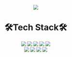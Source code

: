 <div align="center">
  <img src="https://user-images.githubusercontent.com/80495707/124433279-88d9fc00-ddad-11eb-844e-225388a2551c.png">
<h1 align="center">🛠Tech Stack🛠</h1>

<div align="center">
<img src="https://img.shields.io/badge/html-E34F26?style=flat-squar&logo=html5&logoColor=white"> <img src="https://img.shields.io/badge/css-1572B6?style=flat-squar&logo=css3&logoColor=white"> <img src="https://img.shields.io/badge/javascript-F7DF1E?style=flat-squar&logo=javascript&logoColor=black"> <img src="https://img.shields.io/badge/Node.js-339933?style=flat-squar&logo=Node.js&logoColor=white"> <img src="https://img.shields.io/badge/react-61DAFB?style=flat-squar&logo=react&logoColor=black"> <br /> <img src="https://img.shields.io/badge/mysql-4479A1?style=flat-squar&logo=mysql&logoColor=white"> <img src="https://img.shields.io/badge/mariaDB-003545?style=flat-squar&logo=mariaDB&logoColor=white"> 
  <img src="https://img.shields.io/badge/Next-000000?style=flat-squar&logo=next.js&logoColor=white"> <img src="https://img.shields.io/badge/Socket-010101?style=flat-squar&logo=socket.io&logoColor=white"> 
  

</div>
  
  

<!---
jorny95/jorny95 is a ✨ special ✨ repository because its `README.md` (this file) appears on your GitHub profile.
You can click the Preview link to take a look at your changes.
--->
